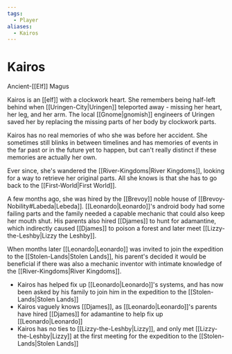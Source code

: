 ```yaml
---
tags:
  - Player
aliases:
  - Kairos
---
```

# Kairos
Ancient-[[Elf]] Magus

Kairos is an [[elf]] with a clockwork heart. She remembers being half-left behind when [[Uringen-City|Uringen]] teleported away - missing her heart, her leg, and her arm. The local [[Gnome|gnomish]] engineers of Uringen saved her by replacing the missing parts of her body by clockwork parts. 

Kairos has no real memories of who she was before her accident. She sometimes still blinks in between timelines and has memories of events in the far past or in the future yet to happen, but can't really distinct if these memories are actually her own. 

Ever since, she's wandered the [[River-Kingdoms|River Kingdoms]], looking for a way to retrieve her original parts. All she knows is that she has to go back to the [[First-World|First World]]. 

A few months ago, she was hired by the [[Brevoy]] noble house of [[Brevoy-Nobility#Labeda|Lebeda]]. [[Leonardo|Leonardo]]'s android body had some failing parts and the family needed a capable mechanic that could also keep her mouth shut. His parents also hired [[Djames]] to hunt for adamantine, which indirectly caused [[Djames]] to poison a forest and later meet [[Lizzy-the-Leshby|Lizzy the Leshby]].

When months later [[Leonardo|Leonardo]] was invited to join the expedition to the [[Stolen-Lands|Stolen Lands]], his parent's decided it would be beneficial if there was also a mechanic inventor with intimate knowledge of the [[River-Kingdoms|River Kingdoms]]. 

- Kairos has helped fix up [[Leonardo|Leonardo]]'s systems, and has now been asked by his family to join him in the expedition to the [[Stolen-Lands|Stolen Lands]]
- Kairos vaguely knows [[Djames]], as [[Leonardo|Leonardo]]'s parents have hired [[Djames]] for adamantine to help fix up [[Leonardo|Leonardo]]
- Kairos has no ties to [[Lizzy-the-Leshby|Lizzy]], and only met [[Lizzy-the-Leshby|Lizzy]] at the first meeting for the expedition to the [[Stolen-Lands|Stolen Lands]]